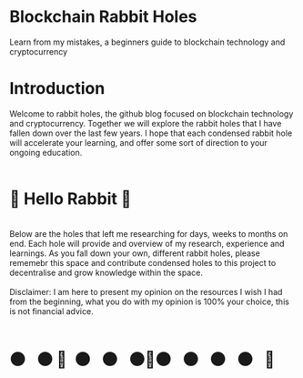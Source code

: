 # Blockchain Rabbit Holes
Learn from my mistakes, a beginners guide to blockchain technology and cryptocurrency
<br> 
<h1>Introduction</h1>
<body> Welcome to rabbit holes, the github blog focused on blockchain technology and cryptocurrency. Together we will explore the rabbit holes that I have fallen down over the last few years. I hope that each condensed rabbit hole will accelerate your learning, and offer some sort of direction to your ongoing education.
<br> 
 <br> 
<h1> &#x1F407; Hello Rabbit &#x1F407;</h1> 
<br> 
<body>Below are the holes that left me researching for days, weeks to months on end. Each hole will provide and overview of my research, experience and learnings. As you fall down your own, different rabbit holes, please rememebr this space and contribute condensed holes to this project to decentralise and grow knowledge within the space.
   <br>
  <br>
Disclaimer: I am here to present my opinion on the resources I wish I had from the beginning, what you do with my opinion is 100% your choice, this is not financial advice. </body>
<br> 
  <br>
<h1>&#x26AB&nbsp;&nbsp;&nbsp;&#x26AB&nbsp;&#x1F407;&nbsp;&nbsp;&#x26AB&nbsp;&nbsp;&nbsp;&#x26AB&nbsp;&nbsp;&nbsp;&#x26AB&#x1F407;&#x26AB&nbsp;&nbsp;&nbsp;&#x26AB&nbsp;&nbsp;&nbsp;&#x26AB&nbsp;&nbsp;&nbsp;&#x26AB&nbsp;&nbsp;&nbsp;&#x1F407;</h1> 
<img src="https://www.petsthattravel.com/wp-content/uploads/2019/06/public-transport-rabbit-640x405.jpg”/>
  <br>
<body> This project is an ongoing, and never will it be complete. Please bear with me regarding typos, it is a dyslexic thing.</body>
          
